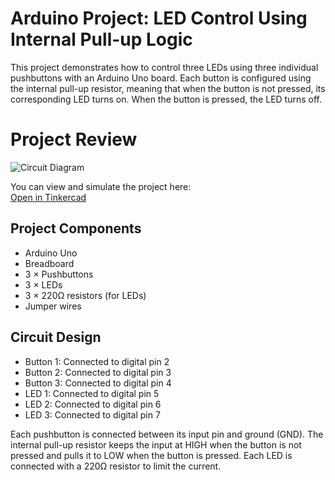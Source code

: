 # Arduino Project: LED Control Using Internal Pull-up Logic

This project demonstrates how to control three LEDs using three individual pushbuttons with an Arduino Uno board. Each button is configured using the internal pull-up resistor, meaning that when the button is not pressed, its corresponding LED turns on. When the button is pressed, the LED turns off. 

# Project Review
![Circuit Diagram](C:\Users\asus\Downloads\3-Buttons.png)

You can view and simulate the project here:  
[Open in Tinkercad](https://www.tinkercad.com/things/l1G3CLttWLD-frantic-jaban-stantia?sharecode=wCKAhBl1kferzQ2xOvuAcWyagAp2YfYwt0Jtn-NDfAw)

## Project Components

- Arduino Uno
- Breadboard
- 3 × Pushbuttons
- 3 × LEDs
- 3 × 220Ω resistors (for LEDs)
- Jumper wires
  
## Circuit Design

- Button 1: Connected to digital pin 2
- Button 2: Connected to digital pin 3
- Button 3: Connected to digital pin 4
- LED 1: Connected to digital pin 5
- LED 2: Connected to digital pin 6
- LED 3: Connected to digital pin 7

Each pushbutton is connected between its input pin and ground (GND). The internal pull-up resistor keeps the input at HIGH when the button is not pressed and pulls it to LOW when the button is pressed. Each LED is connected with a 220Ω resistor to limit the current.



